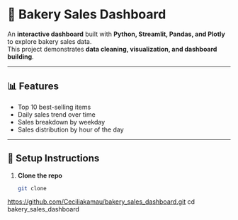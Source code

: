# 🥖 Bakery Sales Dashboard

An **interactive dashboard** built with **Python, Streamlit, Pandas, 
and Plotly** to explore bakery sales data.  
This project demonstrates **data cleaning, visualization, and 
dashboard building**.

---

## 📊 Features
- Top 10 best-selling items  
- Daily sales trend over time  
- Sales breakdown by weekday  
- Sales distribution by hour of the day  

---

## 🚀 Setup Instructions

1. **Clone the repo**
   ```bash
   git clone 
https://github.com/Ceciliakamau/bakery_sales_dashboard.git
   cd bakery_sales_dashboard

